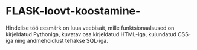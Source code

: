 # FLASK-loovt-koostamine-
Hindelise töö eesmärk on luua veebisait, mille funktsionaalsused on kirjeldatud Pythoniga, kuvatav osa kirjeldatud HTML-iga, kujundatud CSS-iga ning andmehoidlust tehakse SQL-iga.

